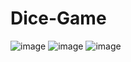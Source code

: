 # Dice-Game
![image](https://user-images.githubusercontent.com/63318840/138573250-26dffff5-c3a5-4d3f-a444-580e9f417780.png)
![image](https://user-images.githubusercontent.com/63318840/138573359-cbbbe5c6-f043-498b-812c-b359f08fa158.png)
![image](https://user-images.githubusercontent.com/63318840/138573378-4de93257-ff90-44e5-9603-7b0d078613f3.png)

